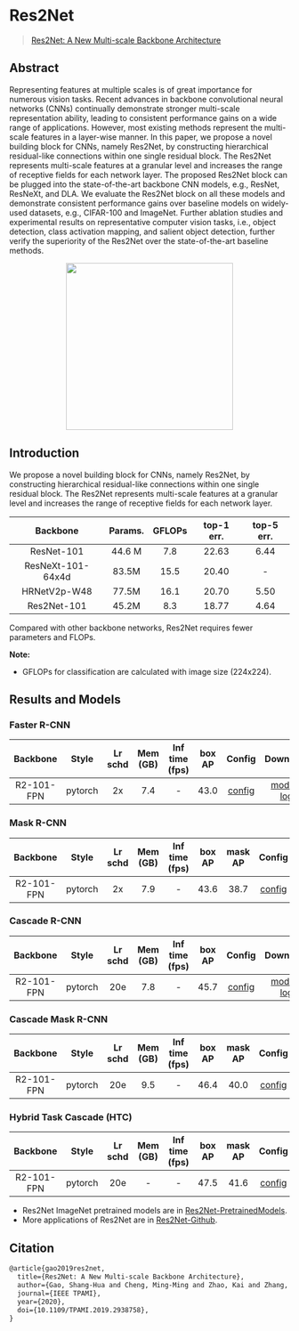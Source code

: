# Res2Net

> [Res2Net: A New Multi-scale Backbone Architecture](https://arxiv.org/abs/1904.01169)

<!-- [BACKBONE] -->

## Abstract

Representing features at multiple scales is of great importance for numerous vision tasks. Recent advances in backbone convolutional neural networks (CNNs) continually demonstrate stronger multi-scale representation ability, leading to consistent performance gains on a wide range of applications. However, most existing methods represent the multi-scale features in a layer-wise manner. In this paper, we propose a novel building block for CNNs, namely Res2Net, by constructing hierarchical residual-like connections within one single residual block. The Res2Net represents multi-scale features at a granular level and increases the range of receptive fields for each network layer. The proposed Res2Net block can be plugged into the state-of-the-art backbone CNN models, e.g., ResNet, ResNeXt, and DLA. We evaluate the Res2Net block on all these models and demonstrate consistent performance gains over baseline models on widely-used datasets, e.g., CIFAR-100 and ImageNet. Further ablation studies and experimental results on representative computer vision tasks, i.e., object detection, class activation mapping, and salient object detection, further verify the superiority of the Res2Net over the state-of-the-art baseline methods.

<div align=center>
<img src="https://user-images.githubusercontent.com/40661020/143972411-8d08113f-9fce-4d24-a138-4fadf2c54f9a.png" height="300"/>
</div>

## Introduction

We propose a novel building block for CNNs, namely Res2Net, by constructing hierarchical residual-like connections within one single residual block. The Res2Net represents multi-scale features at a granular level and increases the range of receptive fields for each network layer.

|     Backbone      | Params. | GFLOPs | top-1 err. | top-5 err. |
| :---------------: | :-----: | :----: | :--------: | :--------: |
|    ResNet-101     | 44.6 M  |  7.8   |   22.63    |    6.44    |
| ResNeXt-101-64x4d |  83.5M  |  15.5  |   20.40    |     -      |
|   HRNetV2p-W48    |  77.5M  |  16.1  |   20.70    |    5.50    |
|    Res2Net-101    |  45.2M  |  8.3   |   18.77    |    4.64    |

Compared with other backbone networks, Res2Net requires fewer parameters and FLOPs.

**Note:**

- GFLOPs for classification are calculated with image size (224x224).

## Results and Models

### Faster R-CNN

|  Backbone  |  Style  | Lr schd | Mem (GB) | Inf time (fps) | box AP |                                                      Config                                                       |                                                                                                                                               Download                                                                                                                                               |
| :--------: | :-----: | :-----: | :------: | :------------: | :----: | :---------------------------------------------------------------------------------------------------------------: | :--------------------------------------------------------------------------------------------------------------------------------------------------------------------------------------------------------------------------------------------------------------------------------------------------: |
| R2-101-FPN | pytorch |   2x    |   7.4    |       -        |  43.0  | [config](https://github.com/open-mmlab/rsidetection/tree/master/configs/res2net/faster_rcnn_r2_101_fpn_2x_coco.py) | [model](https://download.openmmlab.com/rsidetection/v2.0/res2net/faster_rcnn_r2_101_fpn_2x_coco/faster_rcnn_r2_101_fpn_2x_coco-175f1da6.pth) \| [log](https://download.openmmlab.com/rsidetection/v2.0/res2net/faster_rcnn_r2_101_fpn_2x_coco/faster_rcnn_r2_101_fpn_2x_coco_20200514_231734.log.json) |

### Mask R-CNN

|  Backbone  |  Style  | Lr schd | Mem (GB) | Inf time (fps) | box AP | mask AP |                                                     Config                                                      |                                                                                                                                           Download                                                                                                                                           |
| :--------: | :-----: | :-----: | :------: | :------------: | :----: | :-----: | :-------------------------------------------------------------------------------------------------------------: | :------------------------------------------------------------------------------------------------------------------------------------------------------------------------------------------------------------------------------------------------------------------------------------------: |
| R2-101-FPN | pytorch |   2x    |   7.9    |       -        |  43.6  |  38.7   | [config](https://github.com/open-mmlab/rsidetection/tree/master/configs/res2net/mask_rcnn_r2_101_fpn_2x_coco.py) | [model](https://download.openmmlab.com/rsidetection/v2.0/res2net/mask_rcnn_r2_101_fpn_2x_coco/mask_rcnn_r2_101_fpn_2x_coco-17f061e8.pth) \| [log](https://download.openmmlab.com/rsidetection/v2.0/res2net/mask_rcnn_r2_101_fpn_2x_coco/mask_rcnn_r2_101_fpn_2x_coco_20200515_002413.log.json) |

### Cascade R-CNN

|  Backbone  |  Style  | Lr schd | Mem (GB) | Inf time (fps) | box AP |                                                       Config                                                        |                                                                                                                                                   Download                                                                                                                                                   |
| :--------: | :-----: | :-----: | :------: | :------------: | :----: | :-----------------------------------------------------------------------------------------------------------------: | :----------------------------------------------------------------------------------------------------------------------------------------------------------------------------------------------------------------------------------------------------------------------------------------------------------: |
| R2-101-FPN | pytorch |   20e   |   7.8    |       -        |  45.7  | [config](https://github.com/open-mmlab/rsidetection/tree/master/configs/res2net/cascade_rcnn_r2_101_fpn_20e_coco.py) | [model](https://download.openmmlab.com/rsidetection/v2.0/res2net/cascade_rcnn_r2_101_fpn_20e_coco/cascade_rcnn_r2_101_fpn_20e_coco-f4b7b7db.pth) \| [log](https://download.openmmlab.com/rsidetection/v2.0/res2net/cascade_rcnn_r2_101_fpn_20e_coco/cascade_rcnn_r2_101_fpn_20e_coco_20200515_091644.log.json) |

### Cascade Mask R-CNN

|  Backbone  |  Style  | Lr schd | Mem (GB) | Inf time (fps) | box AP | mask AP |                                                          Config                                                          |                                                                                                                                                             Download                                                                                                                                                             |
| :--------: | :-----: | :-----: | :------: | :------------: | :----: | :-----: | :----------------------------------------------------------------------------------------------------------------------: | :------------------------------------------------------------------------------------------------------------------------------------------------------------------------------------------------------------------------------------------------------------------------------------------------------------------------------: |
| R2-101-FPN | pytorch |   20e   |   9.5    |       -        |  46.4  |  40.0   | [config](https://github.com/open-mmlab/rsidetection/tree/master/configs/res2net/cascade_mask_rcnn_r2_101_fpn_20e_coco.py) | [model](https://download.openmmlab.com/rsidetection/v2.0/res2net/cascade_mask_rcnn_r2_101_fpn_20e_coco/cascade_mask_rcnn_r2_101_fpn_20e_coco-8a7b41e1.pth) \| [log](https://download.openmmlab.com/rsidetection/v2.0/res2net/cascade_mask_rcnn_r2_101_fpn_20e_coco/cascade_mask_rcnn_r2_101_fpn_20e_coco_20200515_091645.log.json) |

### Hybrid Task Cascade (HTC)

|  Backbone  |  Style  | Lr schd | Mem (GB) | Inf time (fps) | box AP | mask AP |                                                   Config                                                   |                                                                                                                                 Download                                                                                                                                 |
| :--------: | :-----: | :-----: | :------: | :------------: | :----: | :-----: | :--------------------------------------------------------------------------------------------------------: | :----------------------------------------------------------------------------------------------------------------------------------------------------------------------------------------------------------------------------------------------------------------------: |
| R2-101-FPN | pytorch |   20e   |    -     |       -        |  47.5  |  41.6   | [config](https://github.com/open-mmlab/rsidetection/tree/master/configs/res2net/htc_r2_101_fpn_20e_coco.py) | [model](https://download.openmmlab.com/rsidetection/v2.0/res2net/htc_r2_101_fpn_20e_coco/htc_r2_101_fpn_20e_coco-3a8d2112.pth) \| [log](https://download.openmmlab.com/rsidetection/v2.0/res2net/htc_r2_101_fpn_20e_coco/htc_r2_101_fpn_20e_coco_20200515_150029.log.json) |

- Res2Net ImageNet pretrained models are in [Res2Net-PretrainedModels](https://github.com/Res2Net/Res2Net-PretrainedModels).
- More applications of Res2Net are in [Res2Net-Github](https://github.com/Res2Net/).

## Citation

```latex
@article{gao2019res2net,
  title={Res2Net: A New Multi-scale Backbone Architecture},
  author={Gao, Shang-Hua and Cheng, Ming-Ming and Zhao, Kai and Zhang, Xin-Yu and Yang, Ming-Hsuan and Torr, Philip},
  journal={IEEE TPAMI},
  year={2020},
  doi={10.1109/TPAMI.2019.2938758},
}
```
